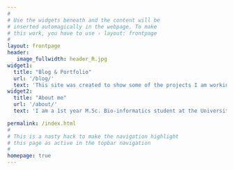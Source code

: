 ```yaml
---
#
# Use the widgets beneath and the content will be
# inserted automagically in the webpage. To make
# this work, you have to use › layout: frontpage
#
layout: frontpage
header:
   image_fullwidth: header_R.jpg
widget1:
  title: "Blog & Portfolio"
  url: '/blog/'
  text: 'This site was created to show some of the projects I am working on and to keep myself on track by trying to analyse different kinds of datasets. This site will also double as my portfolio in the Projects section. More content will follow soon!'
widget2:
  title: "About me"
  url: '/about/'
  text: 'I am a 1st year M.Sc. Bio-informatics student at the University of Leiden and the Technical University of Delft in the Netherlands. My B.Sc. was Biology, so most of my initial experience with programming and visualisation was done in my spare time out of interest. Throughout my education, I became aware that bio-informatics was the way to go for me, as I became more and more motivated to visualise everything that we found during our experiments in the lab and the field.'

permalink: /index.html
#
# This is a nasty hack to make the navigation highlight
# this page as active in the topbar navigation
#
homepage: true
---
```


